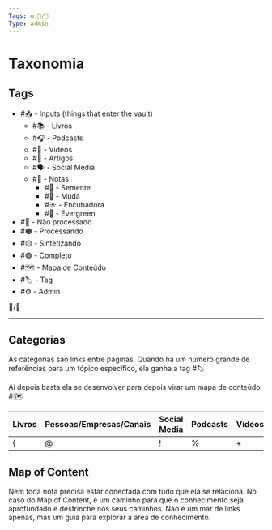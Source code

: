 ```yaml
---
Tags: ⚙️,🐧/🌱
Type: admin
---
```

# Taxonomia

## Tags
- #📥 - Inputs (things that enter the vault)
	- #📚 - Livros
	- #🎧 - Podcasts
	- #🎥 - Vídeos
	- #📰 - Artigos
	- #🗣️ - Social Media
	- #📝 - Notas
		- #🌱 - Semente
		- #🌿 - Muda
		- #☀️ - Encubadora
		- #🌳 - Evergreen
- #🔴 - Não processado
- #🟠 - Processando
- #🟡 - Sintetizando
- #🟢 - Completo
- #🗺️ - Mapa de Conteúdo
- #🏷️ - Tag
- #⚙️ - Admin


🧵/🌱

---
## Categorias
As categorias são links entre páginas. Quando há um número grande de referências para um tópico específico, ela ganha a tag #🏷️ 

Aí depois basta ela se desenvolver para depois virar um mapa de conteúdo #🗺️ 


| Livros | Pessoas/Empresas/Canais | Social Media | Podcasts | Vídeos | Artigos | Pensamentos  |
| ------ | ------- | ------ | -------- | ------ | ------- | ----------- |
|{|@|!|%|+|(|=|


## Map of Content
Nem toda nota precisa estar conectada com tudo que ela se relaciona. No caso do Map of Content, é um caminho para que o conhecimento seja aprofundado e destrinche nos seus caminhos. Não é um mar de links apenas, mas um guia para explorar a área de conhecimento.